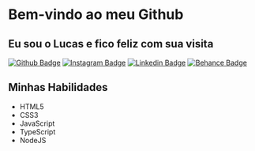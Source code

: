 # Bem-vindo ao meu Github

## Eu sou o Lucas e fico feliz com sua visita

[![Github Badge](https://img.shields.io/badge/-Facebook-3b5998?style=for-the-badge&logo=Facebook&logoColor=white&link=https://github.com/lucaslessa14)](https://www.facebook.com/lucas.lessa.56863)
[![Instagram Badge](https://img.shields.io/badge/-instagram-DD2A7B?style=for-the-badge&logo=instagram&logoColor=white&link=https://github.com/lucaslessa14)](https://www.instagram.com/lucas.lessa14/)
[![Linkedin Badge](https://img.shields.io/badge/-Linkedin-0e76a8?style=for-the-badge&logo=Linkedin&logoColor=white&link=https://github.com/lucaslessa14)](https://www.linkedin.com/in/lucaslessa7/)
[![Behance Badge](https://img.shields.io/badge/-Behance-000?style=for-the-badge&logo=Behance&logoColor=fff&link=https://github.com/lucaslessa14)](https://www.behance.net/lucaslessa2) 

## Minhas Habilidades

- HTML5
- CSS3
- JavaScript
- TypeScript
- NodeJS

